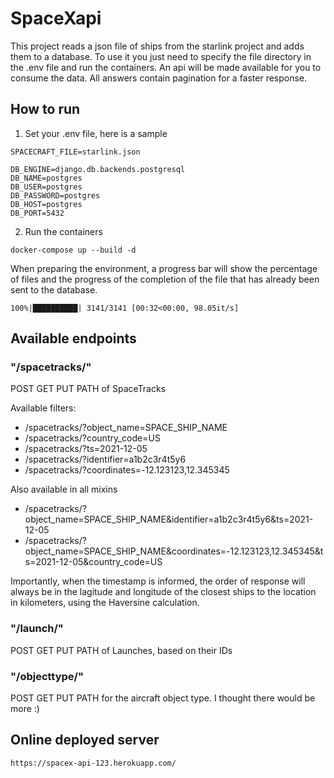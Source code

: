 # SpaceXapi
This project reads a json file of ships from the starlink project and adds them to a database. To use it you just need to specify the file directory in the .env file and run the containers.
An api will be made available for you to consume the data. All answers contain pagination for a faster response.

## How to run 
1. Set your .env file, here is a sample
```
SPACECRAFT_FILE=starlink.json

DB_ENGINE=django.db.backends.postgresql
DB_NAME=postgres
DB_USER=postgres
DB_PASSWORD=postgres
DB_HOST=postgres
DB_PORT=5432
```
2. Run the containers
```
docker-compose up --build -d
```
When preparing the environment, a progress bar will show the percentage of files and the progress of the completion of the file that has already been sent to the database.
```
100%|██████████| 3141/3141 [00:32<00:00, 98.05it/s] 
```

## Available endpoints

### "/spacetracks/"
POST GET PUT PATH of SpaceTracks

Available filters:
- /spacetracks/?object_name=SPACE_SHIP_NAME
- /spacetracks/?country_code=US
- /spacetracks/?ts=2021-12-05
- /spacetracks/?identifier=a1b2c3r4t5y6
- /spacetracks/?coordinates=-12.123123,12.345345

Also available in all mixins
- /spacetracks/?object_name=SPACE_SHIP_NAME&identifier=a1b2c3r4t5y6&ts=2021-12-05
- /spacetracks/?object_name=SPACE_SHIP_NAME&coordinates=-12.123123,12.345345&ts=2021-12-05&country_code=US

Importantly, when the timestamp is informed, the order of response will always be in the lagitude and longitude of the closest ships to the location in kilometers, using the Haversine calculation.

### "/launch/"
POST GET PUT PATH of Launches, based on their IDs

### "/objecttype/"
POST GET PUT PATH for the aircraft object type. I thought there would be more :)

## Online deployed server
```
https://spacex-api-123.herokuapp.com/
```
